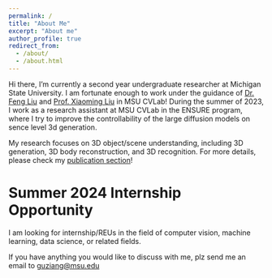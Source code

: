 ```yaml
---
permalink: /
title: "About Me"
excerpt: "About me"
author_profile: true
redirect_from: 
  - /about/
  - /about.html
---
```


Hi there, I’m currently a second year undergraduate researcher at Michigan State University. I am fortunate enough to work under the guidance of [Dr. Feng Liu](https://liufeng2915.github.io) and [Prof. Xiaoming Liu](http://www.cse.msu.edu/~liuxm/index2.html) in MSU CVLab! During the summer of 2023, I work as a research assistant at MSU CVLab in the ENSURE program, where I try to improve the controllability of the large diffusion models on sence level 3d generation.

My research focuses on 3D object/scene understanding, including 3D generation, 3D body reconstruction, and 3D recognition. For more details, please check my [publication section](https://zianggu1.github.io/publications/)!  


Summer 2024 Internship Opportunity
======
I am looking for internship/REUs in the field of computer vision, machine learning, data science, or related fields. 

If you have anything you would like to discuss with me, plz send me an email to guziang@msu.edu 


